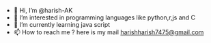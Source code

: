 - 👋 Hi, I’m @harish-AK
- 👀 I’m interested in programming languages like python,r,js and C
- 🌱 I’m currently learning java script
- 📫 How to reach me ? here is my mail harishharish7475@gmail.com

<!---
harish-AK/harish-AK is a ✨ special ✨ repository because its `README.md` (this file) appears on your GitHub profile.
You can click the Preview link to take a look at your changes.
--->
